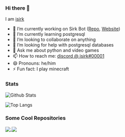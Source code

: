 ### Hi there 👋

I am [isirk](https://asksirk.com)

- 🔭 I’m currently working on Sirk Bot ([Repo](https://github.com/isirk/Sirk), [Website](https://asksirk.com))
- 🌱 I’m currently learning postgresql
- 👯 I’m looking to collaborate on anything
- 🤔 I’m looking for help with postgresql databases
- 💬 Ask me about python and video games
- 📫 How to reach me: [discord @ isirk#00001](https://discord.com/users/542405601255489537)
- 😄 Pronouns: he/him
- ⚡ Fun fact: I play minecraft

### Stats

![Github Stats](https://github-readme-stats.vercel.app/api?username=isirk&show_icons=true&theme=algolia&include_all_commits=true)

![Top Langs](https://github-readme-stats.vercel.app/api/top-langs/?username=isirk&layout=compact&theme=algolia)

### Some Cool Repositories

<a href="https://github.com/isirk/Sirks">
  <img align="center" src="https://github-readme-stats.vercel.app/api/pin/?username=isirk&repo=Sirk&theme=algolia" />
</a>
<a href="https://github.com/andreimarcu/linx-client">
  <img align="center" src="https://github-readme-stats.vercel.app/api/pin/?username=andreimarcu&repo=linx-server&theme=algolia&show_owner=true" />
</a>
